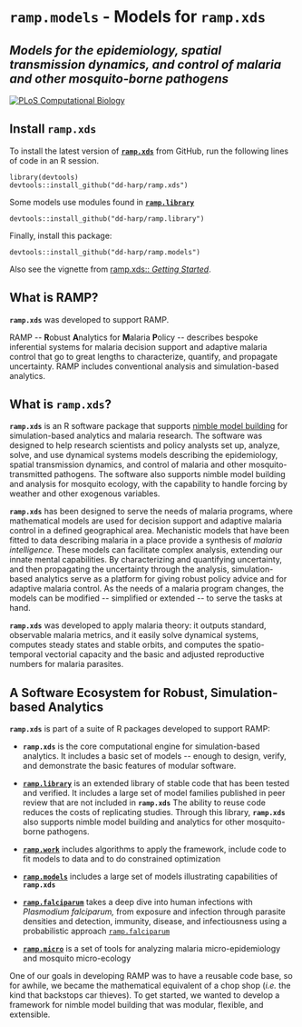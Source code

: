 # **`ramp.models`** - Models for **`ramp.xds`**

## *Models for the epidemiology, spatial transmission dynamics, and control of malaria and other mosquito-borne pathogens*

<!-- badges: start -->
[![PLoS Computational Biology](https://img.shields.io/badge/doi%3A10.1371%2Fjournal.pcbi.1010684-cornflowerblue?style=for-the-badge&logoColor=cornflowerblue&label=PLoS%20Comp%20Bio&labelColor=slategrey&link=https%3A%2F%2Fjournals.plos.org%2Fploscompbiol%2Farticle%3Fid%3D10.1371%2Fjournal.pcbi.1010684)](https://doi.org/10.1371/journal.pcbi.1010684)

<!-- badges: end -->

## Install **`ramp.xds`** 

To install the latest version of [**`ramp.xds`**](https://dd-harp.github.io/ramp.xds/) from GitHub, run the following lines of code in an R session.

```
library(devtools)
devtools::install_github("dd-harp/ramp.xds")
```

Some models use modules found in [**`ramp.library`**](https://dd-harp.github.io/ramp.library/)

```
devtools::install_github("dd-harp/ramp.library")
```

Finally, install this package:

```
devtools::install_github("dd-harp/ramp.models")
```

Also see the vignette from [ramp.xds:: *Getting Started*](https://dd-harp.github.io/ramp.xds/articles/GettingStarted.html).

## What is RAMP?

**`ramp.xds`** was developed to support RAMP. 

RAMP -- **R**obust **A**nalytics for **M**alaria **P**olicy -- describes bespoke inferential systems for malaria decision support and adaptive malaria control that go to great lengths to characterize, quantify, and propagate uncertainty. RAMP includes conventional analysis and simulation-based analytics.

## What is **`ramp.xds`**?

**`ramp.xds`** is an R software package that supports [nimble model building](https://dd-harp.github.io/ramp.xds/articles/Nimble.html) for simulation-based analytics and malaria research. The software was designed to help research scientists and policy analysts set up, analyze, solve, and use dynamical systems models describing the epidemiology, spatial transmission dynamics, and control of malaria and other mosquito-transmitted pathogens. The software also supports nimble model building and analysis for mosquito ecology, with the capability to handle forcing by weather and other exogenous variables. 

**`ramp.xds`** has been designed to serve the needs of malaria programs, where mathematical models are used for decision support and adaptive malaria control in a defined geographical area. Mechanistic models that have been fitted to data describing malaria in a place provide a synthesis of *malaria intelligence.* These models can facilitate complex analysis, extending our innate mental capabilities. By characterizing and quantifying uncertainty, and then propagating the uncertainty through the analysis, simulation-based analytics serve as a platform for giving robust policy advice and for adaptive malaria control. As the needs of a malaria program changes, the models can be modified -- simplified or extended -- to serve the tasks at hand.

**`ramp.xds`** was developed to apply malaria theory: it outputs standard, observable malaria metrics, and it easily solve dynamical systems, computes steady states and stable orbits, and computes the spatio-temporal vectorial capacity and the basic and adjusted reproductive numbers for malaria parasites. 

## A Software Ecosystem for Robust, Simulation-based Analytics  

**`ramp.xds`** is part of a suite of R packages developed to support RAMP: 

+ **`ramp.xds`** is the core computational engine for simulation-based analytics. It includes a basic set of models -- enough to design, verify, and demonstrate the basic features of modular software. 

+  [**`ramp.library`**](https://dd-harp.github.io/ramp.library/) is an extended library of stable code that has been tested and verified. It includes a large set of model families published in peer review that are not included in **`ramp.xds`** The ability to reuse code reduces the costs of replicating studies. Through this library, **`ramp.xds`** also supports nimble model building and analytics for other mosquito-borne pathogens. 

+ [**`ramp.work`**](https://dd-harp.github.io/ramp.work/) includes algorithms to apply the framework, include code to fit models to data and to do constrained optimization 

+ [**`ramp.models`**](https://dd-harp.github.io/ramp.models/) includes a large set of models illustrating capabilities of **`ramp.xds`** 

+ [**`ramp.falciparum`**](https://dd-harp.github.io/ramp.falciparum/) takes a deep dive into human infections with *Plasmodium falciparum,* from exposure and infection through parasite densities and detection, immunity, disease, and infectiousness using a probabilistic approach [`ramp.falciparum`](dd-harp.github.io/ramp.falciparum)

+ [**`ramp.micro`**](https://dd-harp.github.io/ramp.micro/) is a set of tools for analyzing malaria micro-epidemiology and mosquito micro-ecology 

One of our goals in developing RAMP was to have a reusable code base, so for awhile, we became the mathematical equivalent of a chop shop (*i.e.* the kind that backstops car thieves). To get started, we wanted to develop a framework for nimble model building that was modular, flexible, and extensible.